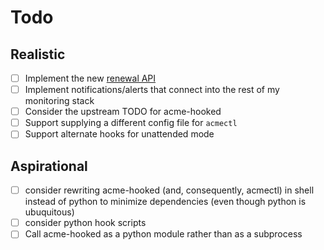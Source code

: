 # Todo
## Realistic

- [ ] Implement the new [renewal API](https://datatracker.ietf.org/doc/draft-ietf-acme-ari/)
- [ ] Implement notifications/alerts that connect into the rest of my monitoring stack
- [ ] Consider the upstream TODO for acme-hooked
- [ ] Support supplying a different config file for `acmectl`
- [ ] Support alternate hooks for unattended mode

## Aspirational

- [ ] consider rewriting acme-hooked (and, consequently, acmectl) in shell instead of python to minimize dependencies (even though python is ubuquitous)
- [ ] consider python hook scripts
- [ ] Call acme-hooked as a python module rather than as a subprocess